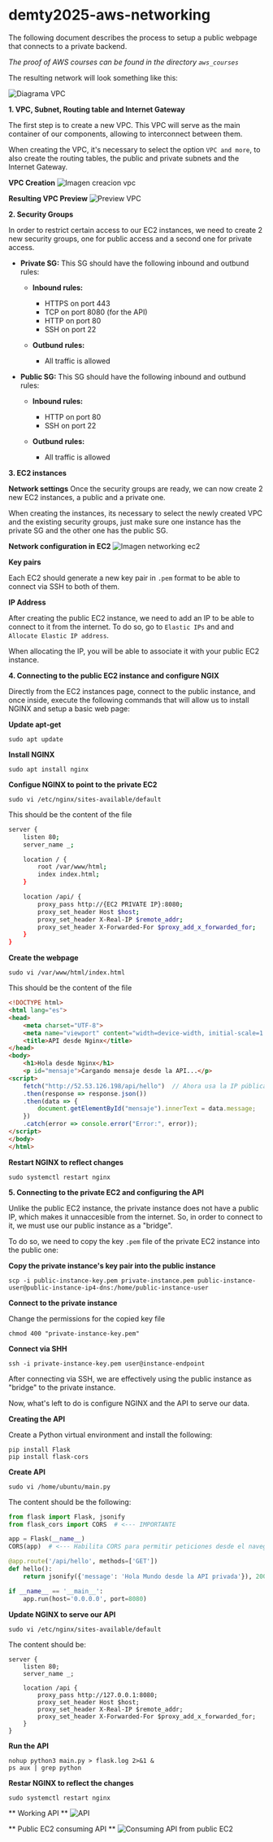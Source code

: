# demty2025-aws-networking

The following document describes the process to setup a public webpage that connects to a private backend.

*The proof of AWS courses can be found in the directory `aws_courses`*

The resulting network will look something like this:

![Diagrama VPC](https://github.com/user-attachments/assets/fe2739c6-6e62-4a0a-81a6-65e8dff99ca3)


**1. VPC, Subnet, Routing table and Internet Gateway**

The first step is to create a new VPC. This VPC will serve as the main container of our components, allowing to interconnect between them.

When creating the VPC, it's necessary to select the option `VPC and more`, to also create the routing tables, the public and private subnets and the Internet Gateway.

**VPC Creation**
![Imagen creacion vpc](https://github.com/user-attachments/assets/9c2131e0-f9b5-4cd7-bbed-4c3a85dae0fe)

**Resulting VPC Preview**
![Preview VPC](https://github.com/user-attachments/assets/c8dc9770-a8b3-49e9-b3f4-1fa5eab43f83)

**2. Security Groups**

In order to restrict certain access to our EC2 instances, we need to create 2 new security groups, one for public access and a second one for private access.

- **Private SG:**
    This SG should have the following inbound and outbund rules:
    - **Inbound rules:**

        - HTTPS on port 443
        - TCP on port 8080 (for the API)
        - HTTP on port 80
        - SSH on port 22
    
    - **Outbund rules:**

        - All traffic is allowed

- **Public SG:**
    This SG should have the following inbound and outbund rules:
    - **Inbound rules:**

        - HTTP on port 80
        - SSH on port 22
    
    - **Outbund rules:**

        - All traffic is allowed

**3. EC2 instances**

**Network settings**
Once the security groups are ready, we can now create 2 new EC2 instances, a public and a private one.

When creating the instances, its necessary to select the newly created VPC and the existing security groups, just make sure one instance has the private SG and the other one has the public SG.

**Network configuration in EC2**
![Imagen networking ec2](https://github.com/user-attachments/assets/48962eb7-b726-4f14-bd6c-a452a9ae7561)

**Key pairs**

Each EC2 should generate a new key pair in `.pem` format to be able to connect via SSH to both of them.

**IP Address**

After creating the public EC2 instance, we need to add an IP to be able to connect to it from the internet. To do so, go to `Elastic IPs` and and `Allocate Elastic IP address`.

When allocating the IP, you will be able to associate it with your public EC2 instance.


**4. Connecting to the public EC2 instance and configure NGIX**

Directly from the EC2 instances page, connect to the public instance, and once inside, execute the following commands that will allow us to install NGINX and setup a basic web page:

**Update apt-get**
```
sudo apt update
```

**Install NGINX**
```
sudo apt install nginx
```

**Configue NGINX to point to the private EC2**
```
sudo vi /etc/nginx/sites-available/default
```

This should be the content of the file
```bash
server {
    listen 80;
    server_name _;

    location / {
        root /var/www/html;
        index index.html;
    }

    location /api/ {
        proxy_pass http://{EC2 PRIVATE IP}:8080;
        proxy_set_header Host $host;
        proxy_set_header X-Real-IP $remote_addr;
        proxy_set_header X-Forwarded-For $proxy_add_x_forwarded_for;
    }
}
```

**Create the webpage**
```
sudo vi /var/www/html/index.html
```

This should be the content of the file

```html
<!DOCTYPE html>
<html lang="es">
<head>
    <meta charset="UTF-8">
    <meta name="viewport" content="width=device-width, initial-scale=1.0">
    <title>API desde Nginx</title>
</head>
<body>
    <h1>Hola desde Nginx</h1>
    <p id="mensaje">Cargando mensaje desde la API...</p>
<script> 
    fetch("http://52.53.126.198/api/hello")  // Ahora usa la IP pública de la instancia pública
    .then(response => response.json())
    .then(data => {
        document.getElementById("mensaje").innerText = data.message;
    })
    .catch(error => console.error("Error:", error));
</script>
</body>
</html>
```

**Restart NGINX to reflect changes**
```
sudo systemctl restart nginx
```

**5. Connecting to the private EC2 and configuring the API**

Unlike the public EC2 instance, the private instance does not have a public IP, which makes it unnaccesible from the internet. So, in order to connect to it, we must use our public instance as a "bridge".

To do so, we need to copy the key `.pem` file of the private EC2 instance into the public one:

**Copy the private instance's key pair into the public instance**

```
scp -i public-instance-key.pem private-instance.pem public-instance-user@public-instance-ip4-dns:/home/public-instance-user
```

**Connect to the private instance**

Change the permissions for the copied key file
```
chmod 400 "private-instance-key.pem"
```

**Connect via SHH**
```
ssh -i private-instance-key.pem user@instance-endpoint
```

After connecting via SSH, we are effectively using the public instance as "bridge" to the private instance.

Now, what's left to do is configure NGINX and the API to serve our data.

**Creating the API**

Create a Python virtual environment and install the following:
```
pip install Flask
pip install flask-cors
```

**Create API**
```
sudo vi /home/ubuntu/main.py
```

The content should be the following:

```python
from flask import Flask, jsonify
from flask_cors import CORS  # <--- IMPORTANTE

app = Flask(__name__)
CORS(app)  # <--- Habilita CORS para permitir peticiones desde el navegador

@app.route('/api/hello', methods=['GET'])
def hello():
    return jsonify({'message': 'Hola Mundo desde la API privada'}), 200

if __name__ == '__main__':
    app.run(host='0.0.0.0', port=8080)
```

**Update NGINX to serve our API**
```
sudo vi /etc/nginx/sites-available/default
```

The content should be:

```
server {
    listen 80;
    server_name _;

    location /api {
        proxy_pass http://127.0.0.1:8080;
        proxy_set_header Host $host;
        proxy_set_header X-Real-IP $remote_addr;
        proxy_set_header X-Forwarded-For $proxy_add_x_forwarded_for;
    }
}
```

**Run the API**
```
nohup python3 main.py > flask.log 2>&1 &
ps aux | grep python
```

**Restar NGINX to reflect the changes**
```
sudo systemctl restart nginx
```

** Working API **
![API](https://github.com/user-attachments/assets/25bf633f-c68e-4e33-92fe-235e627759b7)

** Public EC2 consuming API **
![Consuming API from public EC2](https://github.com/user-attachments/assets/c26b8db9-874b-437c-854b-ba5c5ec4ff27)


